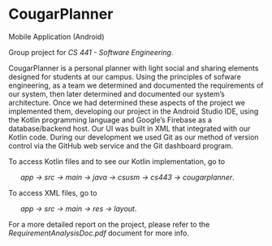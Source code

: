 # CougarPlanner
Mobile Application (Android)

Group project for _CS 441 - Software Engineering_.

CougarPlanner is a personal planner with light social and sharing elements designed for students at our campus. Using the principles of sofware engineering, as a team we determined and documented the requirements of our system, then later determined and documented our system’s architecture. Once we had determined these aspects of the project we implemented them, developing our project in the Android Studio IDE, using the Kotlin programming language and Google’s Firebase as a database/backend host. Our UI was built in XML that integrated with our Kotlin code. During our development we used Git as our method of version control via the GitHub web service and the Git dashboard program. 

To access Kotlin files and to see our Kotlin implementation, go to 

&nbsp;&nbsp;&nbsp;&nbsp;&nbsp;&nbsp;_app -> src -> main -> java -> csusm -> cs443 -> cougarplanner_.

To access XML files, go to 

&nbsp;&nbsp;&nbsp;&nbsp;&nbsp;&nbsp;_app -> src -> main -> res -> layout_.

For a more detailed report on the project, please refer to the _RequirementAnalysisDoc.pdf_ document for more info.
